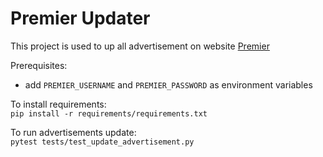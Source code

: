 # Premier Updater
This project is used to up all advertisement on website [Premier](https://premier.ua/myadvertisements.aspx)  

Prerequisites:  
* add `PREMIER_USERNAME` and `PREMIER_PASSWORD` as environment variables

To install requirements:  
`pip install -r requirements/requirements.txt`

To run advertisements update:  
`pytest tests/test_update_advertisement.py`